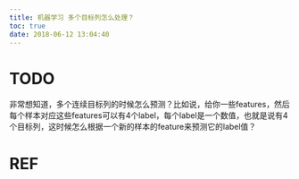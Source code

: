 ```yaml
---
title: 机器学习 多个目标列怎么处理？
toc: true
date: 2018-06-12 13:04:40
---
```

# TODO



非常想知道，多个连续目标列的时候怎么预测？比如说，给你一些features，然后每个样本对应这些features可以有4个label，每个label是一个数值，也就是说有4个目标列，这时候怎么根据一个新的样本的feature来预测它的label值？













# REF



